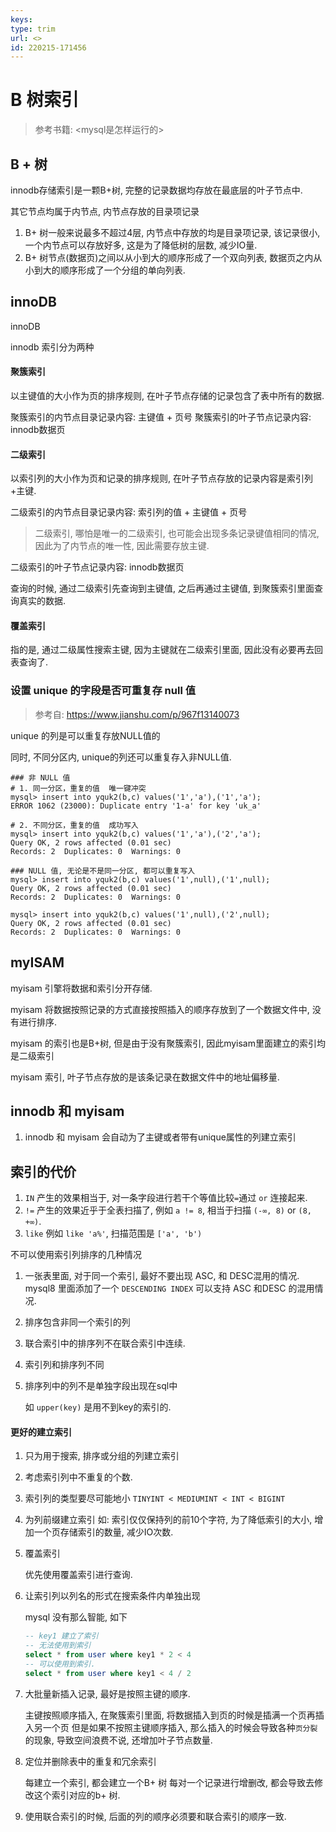 ```yaml
---
keys: 
type: trim
url: <>
id: 220215-171456
---
```


# B 树索引

> 参考书籍: <mysql是怎样运行的>

## B + 树

innodb存储索引是一颗B+树, 完整的记录数据均存放在最底层的叶子节点中.

其它节点均属于内节点, 内节点存放的目录项记录

1. B+ 树一般来说最多不超过4层, 内节点中存放的均是目录项记录, 该记录很小, 一个内节点可以存放好多, 这是为了降低树的层数, 减少IO量.
2. B+ 树节点(数据页)之间以从小到大的顺序形成了一个双向列表, 数据页之内从小到大的顺序形成了一个分组的单向列表.

## innoDB

innoDB

innodb 索引分为两种

#### 聚簇索引

以主键值的大小作为页的排序规则, 在叶子节点存储的记录包含了表中所有的数据.

   聚簇索引的内节点目录记录内容: 主键值 + 页号
   聚簇索引的叶子节点记录内容: innodb数据页

#### 二级索引

以索引列的大小作为页和记录的排序规则, 在叶子节点存放的记录内容是索引列+主键.

   二级索引的内节点目录记录内容: 索引列的值 + 主键值 + 页号

   > 二级索引, 哪怕是唯一的二级索引, 也可能会出现多条记录键值相同的情况, 因此为了内节点的唯一性, 因此需要存放主键.

   二级索引的叶子节点记录内容: innodb数据页

查询的时候, 通过二级索引先查询到主键值, 之后再通过主键值, 到聚簇索引里面查询真实的数据.

#### 覆盖索引

指的是, 通过二级属性搜索主键, 因为主键就在二级索引里面, 因此没有必要再去回表查询了.

### 设置 unique 的字段是否可重复存 null 值

> 参考自: <https://www.jianshu.com/p/967f13140073>

unique 的列是可以重复存放NULL值的

同时, 不同分区内, unique的列还可以重复存入非NULL值.

```shell
### 非 NULL 值
# 1. 同一分区，重复的值  唯一键冲突
mysql> insert into yquk2(b,c) values('1','a'),('1','a');
ERROR 1062 (23000): Duplicate entry '1-a' for key 'uk_a'

# 2. 不同分区，重复的值  成功写入
mysql> insert into yquk2(b,c) values('1','a'),('2','a');
Query OK, 2 rows affected (0.01 sec)
Records: 2  Duplicates: 0  Warnings: 0

### NULL 值, 无论是不是同一分区, 都可以重复写入
mysql> insert into yquk2(b,c) values('1',null),('1',null);
Query OK, 2 rows affected (0.01 sec)
Records: 2  Duplicates: 0  Warnings: 0

mysql> insert into yquk2(b,c) values('1',null),('2',null);
Query OK, 2 rows affected (0.01 sec)
Records: 2  Duplicates: 0  Warnings: 0
```

## myISAM

myisam 引擎将数据和索引分开存储.

myisam 将数据按照记录的方式直接按照插入的顺序存放到了一个数据文件中, 没有进行排序.

myisam 的索引也是B+树, 但是由于没有聚簇索引, 因此myisam里面建立的索引均是二级索引

myisam 索引, 叶子节点存放的是该条记录在数据文件中的地址偏移量.


## innodb 和 myisam

1. innodb 和 myisam 会自动为了主键或者带有unique属性的列建立索引




## 索引的代价

1. `IN` 产生的效果相当于, 对一条字段进行若干个等值比较`=`通过 `or` 连接起来.
2. `!=` 产生的效果近乎于全表扫描了, 例如 `a != 8`, 相当于扫描 `(-∞, 8)`  or  `(8, +∞)`.
3. `like` 例如 `like 'a%'`, 扫描范围是 `['a', 'b')`


不可以使用索引列排序的几种情况

1. 一张表里面, 对于同一个索引, 最好不要出现 ASC, 和 DESC混用的情况.
   mysql8 里面添加了一个 `DESCENDING INDEX` 可以支持 ASC 和DESC 的混用情况.

2. 排序包含非同一个索引的列

3. 联合索引中的排序列不在联合索引中连续.

4. 索引列和排序列不同

5. 排序列中的列不是单独字段出现在sql中

   如 `upper(key)` 是用不到key的索引的.

#### 更好的建立索引

1. 只为用于搜索, 排序或分组的列建立索引

2. 考虑索引列中不重复的个数.

3. 索引列的类型要尽可能地小
   `TINYINT < MEDIUMINT < INT < BIGINT`

4. 为列前缀建立索引
   如: 索引仅仅保持列的前10个字符, 为了降低索引的大小, 增加一个页存储索引的数量, 减少IO次数.

5. 覆盖索引

   优先使用覆盖索引进行查询.

6. 让索引列以列名的形式在搜索条件内单独出现

   mysql 没有那么智能, 如下

   ```sql
   -- key1 建立了索引
   -- 无法使用到索引
   select * from user where key1 * 2 < 4
   -- 可以使用到索引.
   select * from user where key1 < 4 / 2
   ```

7. 大批量新插入记录, 最好是按照主键的顺序.

   主键按照顺序插入, 在聚簇索引里面, 将数据插入到页的时候是插满一个页再插入另一个页
   但是如果不按照主键顺序插入, 那么插入的时候会导致各种`页分裂`的现象, 导致空间浪费不说, 还增加叶子节点数量.

8. 定位并删除表中的重复和冗余索引

   每建立一个索引, 都会建立一个B+ 树
   每对一个记录进行增删改, 都会导致去修改这个索引对应的b+ 树.

9. 使用联合索引的时候, 后面的列的顺序必须要和联合索引的顺序一致.
